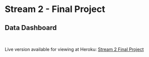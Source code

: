 Stream 2 - Final Project
========================

Data Dashboard
--------------

 

Live version available for viewing at Heroku: [Stream 2 Final
Project](https://boiling-everglades-31193.herokuapp.com/)

 
